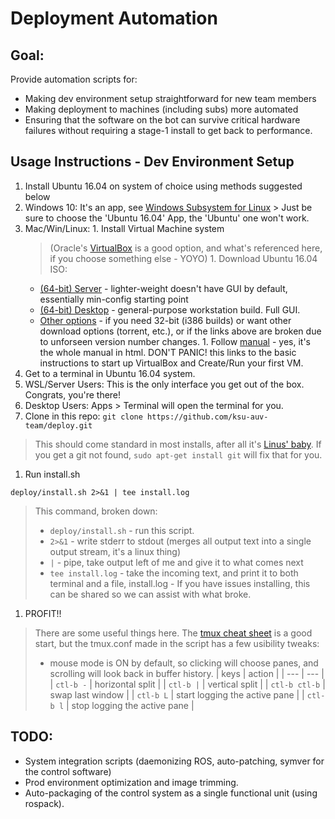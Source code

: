 # Deployment Automation
## Goal:
Provide automation scripts for:
- Making dev environment setup straightforward for new team members
- Making deployment to machines (including subs) more automated
- Ensuring that the software on the bot can survive critical hardware failures
  without requiring a stage-1 install to get back to performance.


## Usage Instructions - Dev Environment Setup
1. Install Ubuntu 16.04 on system of choice using methods suggested below
  1. Windows 10: It's an app, see [Windows Subsystem for Linux](https://docs.microsoft.com/en-us/windows/wsl/install-win10 "Windows Subsystem for Linux install guide")
    > Just be sure to choose the 'Ubuntu 16.04' App, the 'Ubuntu' one won't work.
  1. Mac/Win/Linux: 
    1. Install Virtual Machine system
      > (Oracle's [VirtualBox](https://www.virtualbox.org/ "VirtualBox Homepage") is a good option, and what's referenced here, if you choose something else - YOYO)
    1. Download Ubuntu 16.04 ISO:
      * [(64-bit) Server](http://releases.ubuntu.com/xenial/ubuntu-16.04.5-server-amd64.iso) - lighter-weight doesn't have GUI by default, essentially min-config starting point
      * [(64-bit) Desktop](http://releases.ubuntu.com/xenial/ubuntu-16.04.5-desktop-amd64.iso) - general-purpose workstation build. Full GUI.
      * [Other options](http://releases.ubuntu.com/xenial/) - if you need 32-bit (i386 builds) or want other download options (torrent, etc.), or if the links above are broken due to unforseen version number changes.
    1. Follow [manual](https://www.virtualbox.org/manual/UserManual.html#intro-starting) - yes, it's the whole manual in html. DON'T PANIC! this links to the basic instructions to start up VirtualBox and Create/Run your first VM.
1. Get to a terminal in Ubuntu 16.04 system.
  1. WSL/Server Users: This is the only interface you get out of the box. Congrats, you're there!
  1. Desktop Users: Apps > Terminal will open the terminal for you.
1. Clone in this repo: `git clone https://github.com/ksu-auv-team/deploy.git`
  > This should come standard in most installs, after all it's [Linus' baby](https://www.youtube.com/watch?v=4XpnKHJAok8 "Yes, it's dated, but there's some fun irony in this vid").
  > If you get a git not found, `sudo apt-get install git` will fix that for you.
1. Run install.sh
  ```shell
  deploy/install.sh 2>&1 | tee install.log
  ```
  > This command, broken down: 
  > - `deploy/install.sh` - run this script.
  > - `2>&1` - write stderr to stdout (merges all output text into a single output stream, it's a linux thing)
  > - `|` - pipe, take output left of me and give it to what comes next
  > - `tee install.log` - take the incoming text, and print it to both terminal and a file, install.log - If you have issues installing, this can be shared so we can assist with what broke.
1. PROFIT!!
  > There are some useful things here. The [tmux cheat sheet](https://tmuxcheatsheet.com/) is a good start, but the tmux.conf made in the script has a few usibility tweaks:
  > * mouse mode is ON by default, so clicking will choose panes, and scrolling will look back in buffer history.
  | keys | action |
  | --- | --- |
  | `ctl-b -` | horizontal split |
  | `ctl-b |` | vertical split |
  | `ctl-b ctl-b` | swap last window |
  | `ctl-b L` | start logging the active pane |
  | `ctl-b l` | stop logging the active pane |
  

## TODO:
 - System integration scripts (daemonizing ROS, auto-patching, symver for the control software)
 - Prod environment optimization and image trimming.
 - Auto-packaging of the control system as a single functional unit (using rospack).

